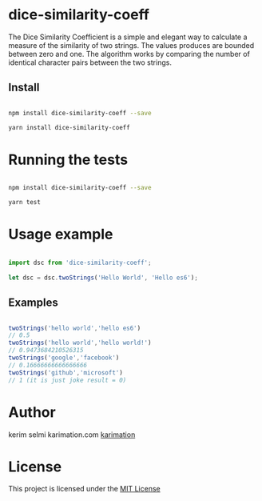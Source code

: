 # dice-similarity-coeff

The Dice Similarity Coefficient is a simple and elegant way to calculate a measure of the similarity of two strings. 
The values produces are bounded between zero and one. 
The algorithm works by comparing the number of identical character pairs between the two strings.

## Install

```bash

npm install dice-similarity-coeff --save

yarn install dice-similarity-coeff

```

# Running the tests

```bash

npm install dice-similarity-coeff --save

yarn test

```


# Usage example


```js

import dsc from 'dice-similarity-coeff';
 
let dsc = dsc.twoStrings('Hello World', 'Hello es6'); 

```
## Examples

```js

twoStrings('hello world','hello es6')
// 0.5
twoStrings('hello world','hello world!')
// 0.9473684210526315
twoStrings('google','facebook')
// 0.16666666666666666
twoStrings('github','microsoft')
// 1 (it is just joke result = 0)

```


# Author

kerim selmi karimation.com <a href="http://www.karimation.com">karimation</a>
# License

This project is licensed under the  <a href="LICENSE">MIT License</a>

